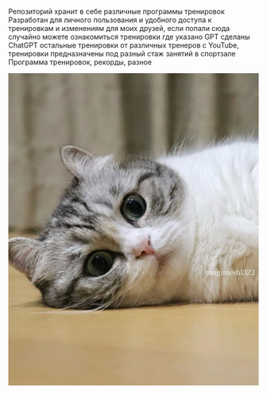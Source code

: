 <p>Репозиторий хранит в себе различные программы тренировок
Разработан для личного пользования и удобного доступа к тренировкам 
и изменениям для моих друзей, если попали сюда случайно можете ознакомиться
тренировки где указано GPT сделаны ChatGPT остальные тренировки от различных тренеров 
с YouTube, тренировки предназначены под разный стаж занятий в спортзале  
Программа тренировок, рекорды, разное
</p>
<img src="img/photo_2025-03-15_20-24-21.jpg"><br/>